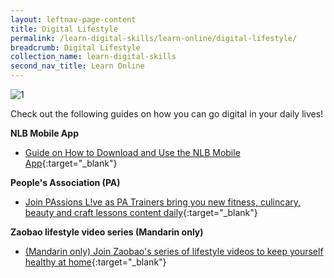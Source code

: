 ```yaml
---
layout: leftnav-page-content
title: Digital Lifestyle
permalink: /learn-digital-skills/learn-online/digital-lifestyle/
breadcrumb: Digital Lifestyle
collection_name: learn-digital-skills
second_nav_title: Learn Online
---
```

![1](/images/learn-online/e-payment.jpg)

Check out the following guides on how you can go digital in your daily lives! <br>


**NLB Mobile App**
* [Guide on How to Download and Use the NLB Mobile App](https://mobileapp.nlb.gov.sg/){:target="_blank"}<br>

**People's Association (PA)**
* [Join PAssions L!ve as PA Trainers bring you new fitness, culincary, beauty and craft lessons content daily](https://m.youtube.com/channel/UCEW_9QdnGjn_8_xi8yh7PXA/){:target="_blank"}<br>

**Zaobao lifestyle video series (Mandarin only)**
* [(Mandarin only) Join Zaobao's series of lifestyle videos to keep yourself healthy at home](https://www.zaobao.com.sg/keywords/come-n-live-at-zaobaosg?ref=zbsg-homepage&utm_medium=jumbotron/){:target="_blank"}<br>

